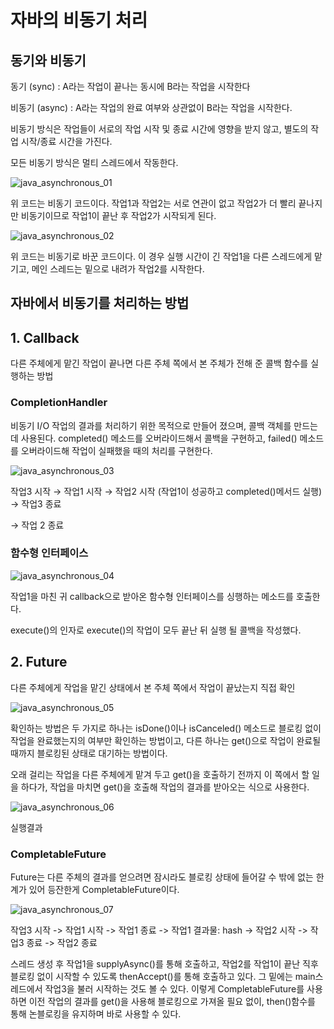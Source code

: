 # 자바의 비동기 처리

## 동기와 비동기

동기 (sync) : A라는 작업이 끝나는 동시에 B라는 작업을 시작한다

비동기 (async) : A라는 작업의 완료 여부와 상관없이 B라는 작업을 시작한다.

비동기 방식은 작업들이 서로의 작업 시작 및 종료 시간에 영향을 받지 않고, 별도의 작업 시작/종료 시간을 가진다.

모든 비동기 방식은 멀티 스레드에서 작동한다.

![java_asynchronous_01](/java/img/java_asynchronous_01.png)

위 코드는 비동기 코드이다. 작업1과 작업2는 서로 연관이 없고 작업2가 더 빨리 끝나지만 비동기이므로 작업1이 끝난 후 작업2가 시작되게 된다.

![java_asynchronous_02](/java/img/java_asynchronous_02.png)

위 코드는 비동기로 바꾼 코드이다. 이 경우 실행 시간이 긴 작업1을 다른 스레드에게 맡기고, 메인 스레드는 밑으로 내려가 작업2를 시작한다.

## 자바에서 비동기를 처리하는 방법

## 1. Callback

다른 주체에게 맡긴 작업이 끝나면 다른 주체 쪽에서 본 주체가 전해 준 콜백 함수를 실행하는 방법

### CompletionHandler

비동기 I/O 작업의 결과를 처리하기 위한 목적으로 만들어 졌으며, 콜백 객체를 만드는데 사용된다. completed() 메소드를 오버라이드해서 콜백을 구현하고, failed() 메소드를 오버라이드해 작업이 실패했을 때의 처리를 구현한다.

![java_asynchronous_03](/java/img/java_asynchronous_03.png)

작업3 시작 → 작업1 시작 → 작업2 시작 (작업1이 성공하고 completed()메서드 실행) → 작업3 종료 

→ 작업 2 종료

### 함수형 인터페이스

![java_asynchronous_04](/java/img/java_asynchronous_04.png)

작업1을 마친 귀 callback으로 받아온 함수형 인터페이스를 싱행하는 메소드를 호출한다.

execute()의 인자로 execute()의 작업이 모두 끝난 뒤 실행 될 콜백을 작성했다.

## 2. Future

다른 주체에게 작업을 맡긴 상태에서 본 주체 쪽에서 작업이 끝났는지 직접 확인

![java_asynchronous_05](/java/img/java_asynchronous_05.png)

확인하는 방법은 두 가지로 하나는 isDone()이나 isCanceled() 메소드로 블로킹 없이 작업을 완료했는지의 여부만 확인하는 방법이고, 다른 하나는 get()으로 작업이 완료될 때까지 블로킹된 상태로 대기하는 방법이다.

오래 걸리는 작업을 다른 주체에게 맡겨 두고 get()을 호출하기 전까지 이 쪽에서 할 일을 하다가, 작업을 마치면 get()을 호출해 작업의 결과를 받아오는 식으로 사용한다.

![java_asynchronous_06](/java/img/java_asynchronous_06.png)

실행결과

### CompletableFuture

Future는 다른 주체의 결과를 얻으려면 잠시라도 블로킹 상태에 들어갈 수 밖에 없는 한계가 있어 등잔한게 CompletableFuture이다.

![java_asynchronous_07](/java/img/java_asynchronous_07.png)

작업3 시작 -> 작업1 시작 -> 작업1 종료 -> 작업1 결과물: hash -> 작업2 시작 -> 작업3 종료 -> 작업2 종료

스레드 생성 후 작업1을 supplyAsync()를 통해 호출하고, 작업2를 작업1이 끝난 직후 블로킹 없이 시작할 수 있도록 thenAccept()를 통해 호출하고 있다.
그 밑에는 main스레드에서 작업3을 불러 시작하는 것도 볼 수 있다. 이렇게 CompletableFuture를 사용하면 이전 작업의 결과를 get()을 사용해 블로킹으로 가져올 필요 없이, then()함수를 통해 논블로킹을 유지하며 바로 사용할 수 있다.